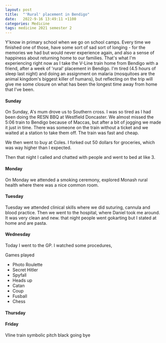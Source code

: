 ```yaml
---
layout: post
title:  "'Rural' placement in Bendigo"
date:   2022-9-16 13:49:11 +1100
categories: Medicine
tags: medicine 2021 semester 2
---
```


Y'know in primary school when we go on school camps. Every time we finished one of those,  have some sort of sad sort of longing - for the memories we had but would never experience again, and also a sense of happiness about returning home to our families. That's what I'm experiencing right now as I take the V-Line train home from Bendigo with a friend, after a week of 'rural' placement in Bendigo. I'm tired (4.5 hours of sleep last night) and doing an assignment on malaria (mosquitoes are the animal kingdom's biggest killer of humans), but reflecting on the trip will give me some closure on what has been the longest time away from home that I've been.

#### Sunday

On Sunday, A's mum drove us to Southern  cross. I was so tired as I had been doing the RESN BBQ at Westfield Doncaster. We almost missed the 5:06 train to Bendigo because of Maccas, but after a bit of jogging we made it just in time. There was someone on the train without a ticket and we waited at a station to take them off. The train was fast and cheap.

We then went to buy at Coles. I forked out 50 dollars for groceries, which was way higher than I expected.

Then that night I called and chatted with people and went to bed at like 3.

#### Monday

On Monday we attended a smoking ceremony, explored Monash rural health where there was a nice common room.

#### Tuesday

Tuesday we attended clinical skills where we did suturing, cannula and blood practice. Then we went to the hospital, where Daniel took me around. It was very clean and new. that night people went gokarting but I stated at home and are pasta. 

#### Wednesday

Today I went to the GP. I watched some procedures,

Games played
- Photo Roulette
- Secret Hitler
- Spyfall
- Heads up
- Catan
- Coup
- Fusball
- Chess

#### Thursday


#### Friday


Vline train symbolic pitch black going bye
